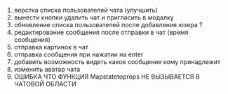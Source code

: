 1) верстка списка пользователей чата (улучшить)
2) вынести кнопки удалить чат и пригласить в модалку
3) обновление списка пользователей после добавления юзера ?
4) редактирование сообщения после отправки в чат (время сообщения)
5) отправка картинок в чат
6) отправка сообщения при нажатии на enter
7) добавить возможность видеть какое сообщение кому принадлежит
8) изменить аватар чата
9) ОШИБКА ЧТО ФУНКЦИЯ Mapstatetoprops НЕ ВЫЗЫВАЕТСЯ В ЧАТОВОЙ ОБЛАСТИ
